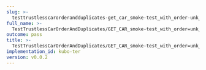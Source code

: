 ```yaml
---
slug: >-
  testtrustlesscarorderandduplicates-get_car_smoke-test_with_order-unk_of_unixfs_directory-body
full_name: >-
  TestTrustlessCarOrderAndDuplicates/GET_CAR_smoke-test_with_order=unk_of_UnixFS_Directory/Body
outcome: pass
title: >-
  TestTrustlessCarOrderAndDuplicates/GET_CAR_smoke-test_with_order=unk_of_UnixFS_Directory/Body
implementation_id: kubo-ter
version: v0.0.2
---
```


